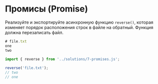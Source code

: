 # Промисы (Promise)

Реализуйте и экспортируйте асинхронную функцию `reverse()`, которая изменяет порядок расположения строк в файле на обратный. Функция должна перезаписать файл.

```js
# file.txt
one
two
```
```js
import { reverse } from '../solutions/7-promises.js';
 
reverse('file.txt');
// two
// one
```
